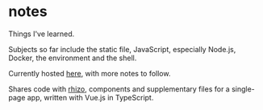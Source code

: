 # notes

Things I've learned.

Subjects so far include the static file, JavaScript, especially Node.js, Docker, the environment and the shell.

Currently hosted [here](https://barcek.github.io/notes), with more notes to follow.

Shares code with [rhizo](https://github.com/barcek/rhizo), components and supplementary files for a single-page app, written with Vue.js in TypeScript.
